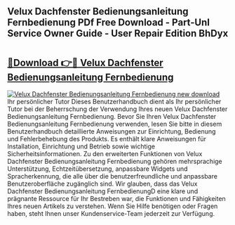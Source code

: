 ## Velux Dachfenster Bedienungsanleitung Fernbedienung PDf Free Download - Part-UnI Service Owner Guide - User Repair Edition BhDyx

# <h2><a href="http://df5uj1i.blite.top/?on=Velux+Dachfenster+Bedienungsanleitung+Fernbedienung">🔗Download 👉🔴 Velux Dachfenster Bedienungsanleitung Fernbedienung</a></h2>

[![Velux Dachfenster Bedienungsanleitung Fernbedienung new download](https://i.imgur.com/lujVjoI.png)](http://df5uj1i.blite.top/?on=Velux+Dachfenster+Bedienungsanleitung+Fernbedienung)
Ihr persönlicher Tutor Dieses Benutzerhandbuch dient als Ihr persönlicher Tutor bei der Beherrschung der Verwendung Ihres neuen Velux Dachfenster Bedienungsanleitung Fernbedienung. Bevor Sie Ihren Velux Dachfenster Bedienungsanleitung Fernbedienung verwenden, lesen Sie bitte in diesem Benutzerhandbuch detaillierte Anweisungen zur Einrichtung, Bedienung und Fehlerbehebung des Produkts. Es enthält klare Anweisungen für Installation, Einrichtung und Betrieb sowie wichtige Sicherheitsinformationen. Zu den erweiterten Funktionen von Velux Dachfenster Bedienungsanleitung Fernbedienung gehören mehrsprachige Unterstützung, Echtzeitübersetzung, anpassbare Widgets und Spracherkennung, die alle über die benutzerfreundliche und anpassbare Benutzeroberfläche zugänglich sind. Wir glauben, dass das Velux Dachfenster Bedienungsanleitung FernbedienungD eine klare und prägnante Ressource für Ihr Bestreben war, die Funktionen und Fähigkeiten Ihres neuen Artikels zu verstehen. Wenn Sie Hilfe benötigen oder Fragen haben, steht Ihnen unser Kundenservice-Team jederzeit zur Verfügung.
